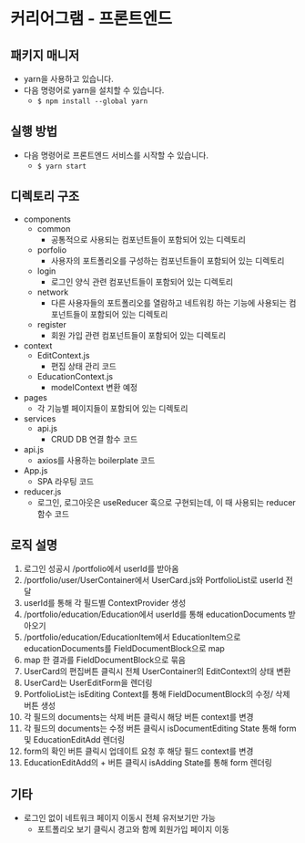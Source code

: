 # 커리어그램 - 프론트엔드

## 패키지 매니저
- yarn을 사용하고 있습니다.
- 다음 명령어로 yarn을 설치할 수 있습니다.
    - `$ npm install --global yarn`

## 실행 방법
- 다음 명령어로 프론트엔드 서비스를 시작할 수 있습니다.
    - `$ yarn start`

## 디렉토리 구조
- components
    - common
        - 공통적으로 사용되는 컴포넌트들이 포함되어 있는 디렉토리
    - porfolio
        - 사용자의 포트폴리오를 구성하는 컴포넌트들이 포함되어 있는 디렉토리
    - login
        - 로그인 양식 관련 컴포넌트들이 포함되어 있는 디렉토리
    - network
        - 다른 사용자들의 포트폴리오를 열람하고 네트워킹 하는 기능에 사용되는 컴포넌트들이 포함되어 있는 디렉토리
    - register
        - 회원 가입 관련 컴포넌트들이 포함되어 있는 디렉토리
- context
    - EditContext.js 
        - 편집 상태 관리 코드
    - EducationContext.js 
        - modelContext 변환 예정
- pages 
    - 각 기능별 페이지들이 포함되어 있는 디렉토리
- services
    - api.js
        - CRUD DB 연결 함수 코드
- api.js
    - axios를 사용하는 boilerplate 코드
- App.js
    - SPA 라우팅 코드
- reducer.js
    - 로그인, 로그아웃은 useReducer 훅으로 구현되는데, 이 때 사용되는 reducer 함수 코드

## 로직 설명
1. 로그인 성공시 /portfolio에서 userId를 받아옴
2. /portfolio/user/UserContainer에서 UserCard.js와 PortfolioList로 userId 전달
3. userId를 통해 각 필드별 ContextProvider 생성
4. /portfolio/education/Education에서 userId를 통해 educationDocuments 받아오기
5. /portfolio/education/EducationItem에서 EducationItem으로 educationDocuments를 FieldDocumentBlock으로 map
6. map 한 결과를 FieldDocumentBlock으로 묶음
7. UserCard의 편집버튼 클릭시 전체 UserContainer의 EditContext의 상태 변환
8. UserCard는 UserEditForm을 렌더링
9. PortfolioList는 isEditing Context를 통해 FieldDocumentBlock의 수정/ 삭제 버튼 생성
10. 각 필드의 documents는 삭제 버튼 클릭시 해당 버튼 context를 변경
11. 각 필드의 documents는 수정 버튼 클릭시 isDocumentEditing State 통해 form 및 EducationEditAdd 렌더링
12. form의 확인 버튼 클릭시 업데이트 요청 후 해당 필드 context를 변경
13. EducationEditAdd의 + 버튼 클릭시 isAdding State를 통해 form 렌더링

## 기타
- 로그인 없이 네트워크 페이지 이동시 전체 유저보기만 가능
    - 포트폴리오 보기 클릭시 경고와 함께 회원가입 페이지 이동
